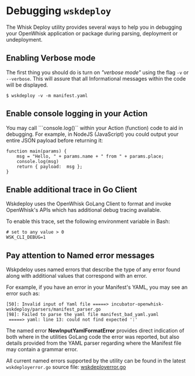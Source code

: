 # Debugging ```wskdeploy```

The Whisk Deploy utility provides several ways to help you in debugging your OpenWhisk application or package during parsing, deployment or undeployment.

## Enabling Verbose mode

The first thing you should do is turn on _"verbose mode"_ using the flag ```-v``` or ```--verbose```.  This will assure that all Informational messages within the code will be displayed.

```
$ wskdeploy -v -m manifest.yaml
```

## Enable console logging in your Action

You may call ```console.log(<text>)`` within your Action (function) code to aid in debugging.  For example, in NodeJS (JavaScript) you could output your entire JSON payload before returning it:
```
function main(params) {
    msg = "Hello, " + params.name + " from " + params.place;
    console.log(msg)
    return { payload:  msg };
}
```

## Enable additional trace in Go Client

Wskdeploy uses the OpenWhisk GoLang Client to format and invoke OpenWhisk's APIs which has additional debug tracing available.

To enable this trace, set the following environment variable in Bash:

```
# set to any value > 0
WSK_CLI_DEBUG=1
```

## Pay attention to Named error messages

Wskpdeloy uses named errors that describe the type of any error found along with additional values that correspond with an error.

For example, if you have an error in your Manifest's YAML, you may see an error such as:
```
[50]: Invalid input of Yaml file =====> incubator-openwhisk-wskdeploy/parsers/manifest_parser.go
[98]: Failed to parse the yaml file manifest_bad_yaml.yaml
 =====> yaml: line 13: could not find expected ':'
```

The named error **NewInputYamlFormatError** provides direct indication of both where in the utilities GoLang code the error was reported, but also details provided from the YAML parser regarding where the Manifest file may contain a grammar error.


All current named errors supported by the utility can be found in the latest ```wskdeployerror.go``` source file:
[wskdeployerror.go](https://github.com/apache/incubator-openwhisk-wskdeploy/blob/master/utils/wskdeployerror.go)
